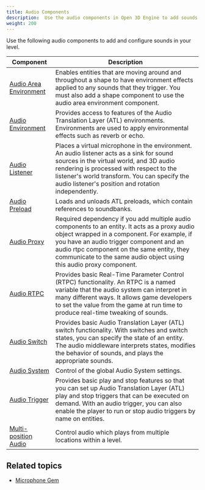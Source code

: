 ```yaml
---
title: Audio Components
description:  Use the audio components in Open 3D Engine to add sounds to your level.
weight: 200
---
```


Use the following audio components to add and configure sounds in your level.

| Component | Description |
| --- | --- |
| [Audio Area Environment](/docs/user-guide/components/reference/audio-area-environment) | Enables entities that are moving around and throughout a shape to have environment effects applied to any sounds that they trigger. You must also add a shape component to use the audio area environment component. |
| [Audio Environment](/docs/user-guide/components/reference/audio-environment) | Provides access to features of the Audio Translation Layer (ATL) environments. Environments are used to apply environmental effects such as reverb or echo. |
| [Audio Listener](/docs/user-guide/components/reference/audio-listener) | Places a virtual microphone in the environment. An audio listener acts as a sink for sound sources in the virtual world, and 3D audio rendering is processed with respect to the listener's world transform. You can specify the audio listener's position and rotation independently. |
| [Audio Preload](/docs/user-guide/components/reference/audio-preload) | Loads and unloads ATL preloads, which contain references to soundbanks. |
| [Audio Proxy](/docs/user-guide/components/reference/audio-proxy) | Required dependency if you add multiple audio components to an entity. It acts as a proxy audio object wrapped in a component. For example, if you have an audio trigger component and an audio rtpc component on the same entity, they communicate to the same audio object using this audio proxy component. |
| [Audio RTPC](/docs/user-guide/components/reference/audio-rtpc) | Provides basic Real-Time Parameter Control (RTPC) functionality. An RTPC is a named variable that the audio system can interpret in many different ways. It allows game developers to set the value from the game at run time to produce real-time tweaking of sounds. |
| [Audio Switch](/docs/user-guide/components/reference/audio-switch) | Provides basic Audio Translation Layer (ATL) switch functionality. With switches and switch states, you can specify the state of an entity. The audio middleware interprets states, modifies the behavior of sounds, and plays the appropriate sounds. |
| [Audio System](/docs/user-guide/components/reference/audio-system) | Control of the global Audio System settings. |
| [Audio Trigger](/docs/user-guide/components/reference/audio-trigger) | Provides basic play and stop features so that you can set up Audio Translation Layer (ATL) play and stop triggers that can be executed on demand. With an audio trigger, you can also enable the player to run or stop audio triggers by name on entities. |
| [Multi-position Audio](/docs/user-guide/components/reference/audio-multi-position) | Control audio which plays from multiple locations within a level. |

## Related topics

* [Microphone Gem](/docs/user-guide/gems/reference/audio/microphone)
